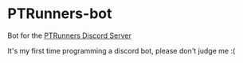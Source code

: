 ﻿# PTRunners-bot

Bot for the [PTRunners Discord Server](https://discord.ptrunners.net)

It's my first time programming a discord bot, please don't judge me :(
